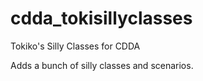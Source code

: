# cdda_tokisillyclasses
Tokiko's Silly Classes for CDDA

Adds a bunch of silly classes and scenarios.
